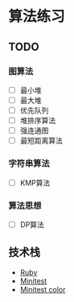 # 算法练习

## TODO

### 图算法

- [ ] 最小堆
- [ ] 最大堆
- [ ] 优先队列
- [ ] 堆排序算法
- [ ] 强连通图
- [ ] 最短距离算法

### 字符串算法
- [ ] KMP算法

### 算法思想

- [ ] DP算法

## 技术栈
- [Ruby](https://ruby-china.org)
- [Minitest](https://github.com/seattlerb/minitest)
- [Minitest color](https://github.com/kern/minitest-reporters)
